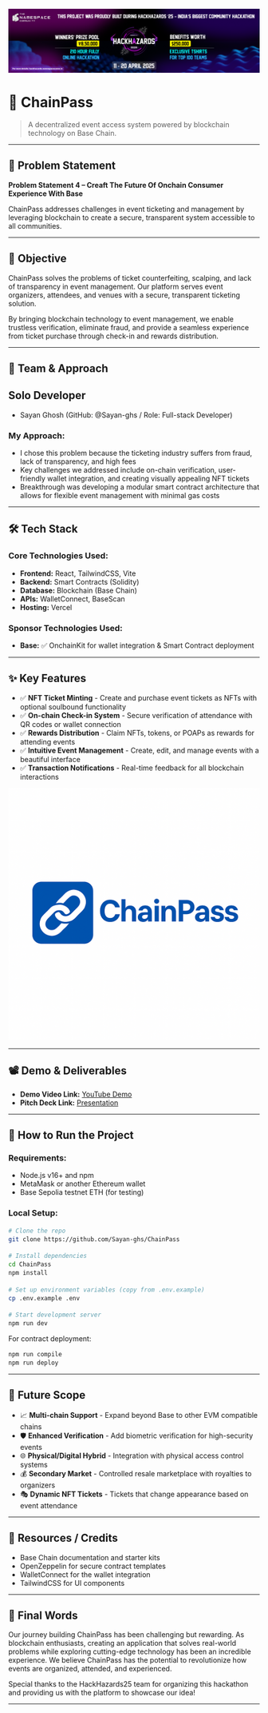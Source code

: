 ![github-submission-banner](image.png)


# 🚀 ChainPass

> A decentralized event access system powered by blockchain technology on Base Chain.

---

## 📌 Problem Statement

**Problem Statement 4 – Creaft The Future Of Onchain Consumer Experience With Base**

ChainPass addresses challenges in event ticketing and management by leveraging blockchain to create a secure, transparent system accessible to all communities.

---

## 🎯 Objective

ChainPass solves the problems of ticket counterfeiting, scalping, and lack of transparency in event management. Our platform serves event organizers, attendees, and venues with a secure, transparent ticketing solution.

By bringing blockchain technology to event management, we enable trustless verification, eliminate fraud, and provide a seamless experience from ticket purchase through check-in and rewards distribution.

---

## 🧠 Team & Approach

## Solo Developer 
* Sayan Ghosh (GitHub: @Sayan-ghs / Role: Full-stack Developer)

### My Approach:

* I chose this problem because the ticketing industry suffers from fraud, lack of transparency, and high fees
* Key challenges we addressed include on-chain verification, user-friendly wallet integration, and creating visually appealing NFT tickets
* Breakthrough was developing a modular smart contract architecture that allows for flexible event management with minimal gas costs

---

## 🛠️ Tech Stack

### Core Technologies Used:

* **Frontend:** React, TailwindCSS, Vite
* **Backend:** Smart Contracts (Solidity)
* **Database:** Blockchain (Base Chain)
* **APIs:** WalletConnect, BaseScan
* **Hosting:** Vercel

### Sponsor Technologies Used:

* **Base:** ✅ OnchainKit for wallet integration & Smart Contract deployment


---

## ✨ Key Features

* ✅ **NFT Ticket Minting** - Create and purchase event tickets as NFTs with optional soulbound functionality
* ✅ **On-chain Check-in System** - Secure verification of attendance with QR codes or wallet connection
* ✅ **Rewards Distribution** - Claim NFTs, tokens, or POAPs as rewards for attending events
* ✅ **Intuitive Event Management** - Create, edit, and manage events with a beautiful interface
* ✅ **Transaction Notifications** - Real-time feedback for all blockchain interactions

<!-- Replace placeholder with actual logo once available -->
![ChainPass Interface](chainpass.png)

---

## 📽️ Demo & Deliverables

* **Demo Video Link:** [YouTube Demo](./)
* **Pitch Deck Link:** [Presentation](./)

---

## 🧪 How to Run the Project

### Requirements:

* Node.js v16+ and npm
* MetaMask or another Ethereum wallet
* Base Sepolia testnet ETH (for testing)

### Local Setup:

```bash
# Clone the repo
git clone https://github.com/Sayan-ghs/ChainPass

# Install dependencies
cd ChainPass
npm install

# Set up environment variables (copy from .env.example)
cp .env.example .env

# Start development server
npm run dev
```

For contract deployment:
```bash
npm run compile
npm run deploy
```

---

## 🧬 Future Scope

* 📈 **Multi-chain Support** - Expand beyond Base to other EVM compatible chains
* 🛡️ **Enhanced Verification** - Add biometric verification for high-security events
* 🌐 **Physical/Digital Hybrid** - Integration with physical access control systems
* 💰 **Secondary Market** - Controlled resale marketplace with royalties to organizers
* 🎭 **Dynamic NFT Tickets** - Tickets that change appearance based on event attendance

---

## 📎 Resources / Credits

* Base Chain documentation and starter kits
* OpenZeppelin for secure contract templates
* WalletConnect for the wallet integration
* TailwindCSS for UI components

---

## 🏁 Final Words

Our journey building ChainPass has been challenging but rewarding. As blockchain enthusiasts, creating an application that solves real-world problems while exploring cutting-edge technology has been an incredible experience. We believe ChainPass has the potential to revolutionize how events are organized, attended, and experienced.

Special thanks to the HackHazards25 team for organizing this hackathon and providing us with the platform to showcase our idea!

--- 